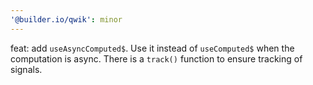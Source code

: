 ```yaml
---
'@builder.io/qwik': minor
---
```


feat: add `useAsyncComputed$`. Use it instead of `useComputed$` when the computation is async. There is a `track()` function to ensure tracking of signals.
